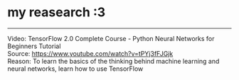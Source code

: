 # my reasearch :3 

---

Video: TensorFlow 2.0 Complete Course - Python Neural Networks for Beginners Tutorial   
Source: https://www.youtube.com/watch?v=tPYj3fFJGjk  
Reason: To learn the basics of the thinking behind machine learning and neural networks, learn how to use TensorFlow  

